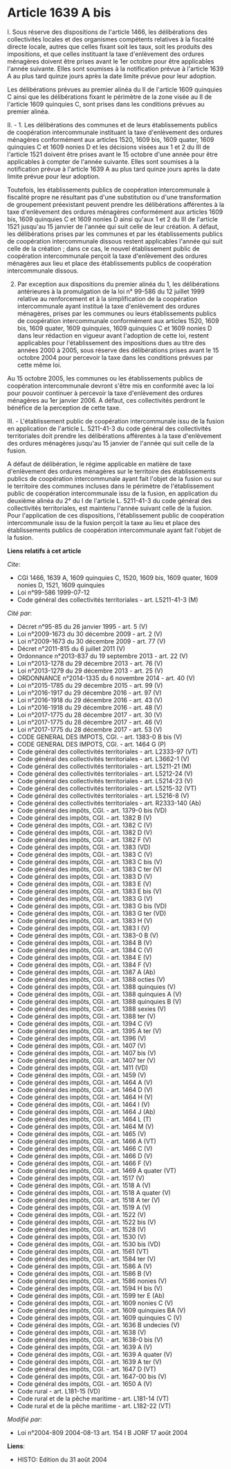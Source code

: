 # Article 1639 A bis

I. Sous réserve des dispositions de l'article 1466, les délibérations des collectivités locales et des organismes compétents
relatives à la fiscalité directe locale, autres que celles fixant soit les taux, soit les produits des impositions, et que
celles instituant la taxe d'enlèvement des ordures ménagères doivent être prises avant le 1er octobre pour être applicables
l'année suivante. Elles sont soumises à la notification prévue à l'article 1639 A au plus tard quinze jours après la date
limite prévue pour leur adoption.

Les délibérations prévues au premier alinéa du II de l'article 1609 quinquies C ainsi que les délibérations fixant le
périmètre de la zone visée au II de l'article 1609 quinquies C, sont prises dans les conditions prévues au premier alinéa.

II. - 1. Les délibérations des communes et de leurs établissements publics de coopération intercommunale instituant la taxe
d'enlèvement des ordures ménagères conformément aux articles 1520, 1609 bis, 1609 quater, 1609 quinquies C et 1609 nonies D
et les décisions visées aux 1 et 2 du III de l'article 1521 doivent être prises avant le 15 octobre d'une année pour être
applicables à compter de l'année suivante. Elles sont soumises à la notification prévue à l'article 1639 A au plus tard
quinze jours après la date limite prévue pour leur adoption.

Toutefois, les établissements publics de coopération intercommunale à fiscalité propre ne résultant pas d'une substitution ou
d'une transformation de groupement préexistant peuvent prendre les délibérations afférentes à la taxe d'enlèvement des
ordures ménagères conformément aux articles 1609 bis, 1609 quinquies C et 1609 nonies D ainsi qu'aux 1 et 2 du III de
l'article 1521 jusqu'au 15 janvier de l'année qui suit celle de leur création. A défaut, les délibérations prises par les
communes et par les établissements publics de coopération intercommunale dissous restent applicables l'année qui suit celle
de la création ; dans ce cas, le nouvel établissement public de coopération intercommunale perçoit la taxe d'enlèvement des
ordures ménagères aux lieu et place des établissements publics de coopération intercommunale dissous.

2. Par exception aux dispositions du premier alinéa du 1, les délibérations antérieures à la promulgation de la loi n° 99-586
du 12 juillet 1999 relative au renforcement et à la simplification de la coopération intercommunale ayant institué la taxe
d'enlèvement des ordures ménagères, prises par les communes ou leurs établissements publics de coopération intercommunale
conformément aux articles 1520, 1609 bis, 1609 quater, 1609 quinquies, 1609 quinquies C et 1609 nonies D dans leur rédaction
en vigueur avant l'adoption de cette loi, restent applicables pour l'établissement des impositions dues au titre des années
2000 à 2005, sous réserve des délibérations prises avant le 15 octobre 2004 pour percevoir la taxe dans les conditions
prévues par cette même loi.

Au 15 octobre 2005, les communes ou les établissements publics de coopération intercommunale devront s'être mis en conformité
avec la loi pour pouvoir continuer à percevoir la taxe d'enlèvement des ordures ménagères au 1er janvier 2006. A défaut, ces
collectivités perdront le bénéfice de la perception de cette taxe.

III. - L'établissement public de coopération intercommunale issu de la fusion en application de l'article L. 5211-41-3 du
code général des collectivités territoriales doit prendre les délibérations afférentes à la taxe d'enlèvement des ordures
ménagères jusqu'au 15 janvier de l'année qui suit celle de la fusion.

A défaut de délibération, le régime applicable en matière de taxe d'enlèvement des ordures ménagères sur le territoire des
établissements publics de coopération intercommunale ayant fait l'objet de la fusion ou sur le territoire des communes
incluses dans le périmètre de l'établissement public de coopération intercommunale issu de la fusion, en application du
deuxième alinéa du 2° du I de l'article L. 5211-41-3 du code général des collectivités territoriales, est maintenu l'année
suivant celle de la fusion. Pour l'application de ces dispositions, l'établissement public de coopération intercommunale issu
de la fusion perçoit la taxe au lieu et place des établissements publics de coopération intercommunale ayant fait l'objet de
la fusion.

**Liens relatifs à cet article**

_Cite_:

  - CGI 1466, 1639 A, 1609 quinquies C, 1520, 1609 bis, 1609 quater, 1609 nonies D, 1521, 1609 quinquies
  - Loi n°99-586 1999-07-12
  - Code général des collectivités territoriales - art. L5211-41-3 (M)

_Cité par_:

  - Décret n°95-85 du 26 janvier 1995 - art. 5 (V)
  - Loi n°2009-1673 du 30 décembre 2009 - art. 2 (V)
  - Loi n°2009-1673 du 30 décembre 2009 - art. 77 (V)
  - Décret n°2011-815 du 6 juillet 2011 (V)
  - Ordonnance n°2013-837 du 19 septembre 2013 - art. 22 (V)
  - Loi n°2013-1278 du 29 décembre 2013 - art. 76 (V)
  - Loi n°2013-1279 du 29 décembre 2013 - art. 25 (V)
  - ORDONNANCE n°2014-1335 du 6 novembre 2014 - art. 40 (V)
  - Loi n°2015-1785 du 29 décembre 2015 - art. 99 (V)
  - Loi n°2016-1917 du 29 décembre 2016 - art. 97 (V)
  - Loi n°2016-1918 du 29 décembre 2016 - art. 43 (V)
  - Loi n°2016-1918 du 29 décembre 2016 - art. 48 (V)
  - Loi n°2017-1775 du 28 décembre 2017 - art. 30 (V)
  - Loi n°2017-1775 du 28 décembre 2017 - art. 46 (V)
  - Loi n°2017-1775 du 28 décembre 2017 - art. 53 (V)
  - CODE GENERAL DES IMPOTS, CGI. - art. 1383-0 B bis (V)
  - CODE GENERAL DES IMPOTS, CGI. - art. 1464 G (P)
  - Code général des collectivités territoriales - art. L2333-97 (VT)
  - Code général des collectivités territoriales - art. L3662-1 (V)
  - Code général des collectivités territoriales - art. L5211-21 (M)
  - Code général des collectivités territoriales - art. L5212-24 (V)
  - Code général des collectivités territoriales - art. L5214-23 (V)
  - Code général des collectivités territoriales - art. L5215-32 (VT)
  - Code général des collectivités territoriales - art. L5216-8 (V)
  - Code général des collectivités territoriales - art. R2333-140 (Ab)
  - Code général des impôts, CGI. - art. 1379-0 bis (VD)
  - Code général des impôts, CGI. - art. 1382 B (V)
  - Code général des impôts, CGI. - art. 1382 C (V)
  - Code général des impôts, CGI. - art. 1382 D (V)
  - Code général des impôts, CGI. - art. 1382 F (V)
  - Code général des impôts, CGI. - art. 1383 (VD)
  - Code général des impôts, CGI. - art. 1383 C (V)
  - Code général des impôts, CGI. - art. 1383 C bis (V)
  - Code général des impôts, CGI. - art. 1383 C ter (V)
  - Code général des impôts, CGI. - art. 1383 D (V)
  - Code général des impôts, CGI. - art. 1383 E (V)
  - Code général des impôts, CGI. - art. 1383 E bis (V)
  - Code général des impôts, CGI. - art. 1383 G (V)
  - Code général des impôts, CGI. - art. 1383 G bis (VD)
  - Code général des impôts, CGI. - art. 1383 G ter (VD)
  - Code général des impôts, CGI. - art. 1383 H (V)
  - Code général des impôts, CGI. - art. 1383 I (V)
  - Code général des impôts, CGI. - art. 1383-0 B (V)
  - Code général des impôts, CGI. - art. 1384 B (V)
  - Code général des impôts, CGI. - art. 1384 C (V)
  - Code général des impôts, CGI. - art. 1384 E (V)
  - Code général des impôts, CGI. - art. 1384 F (V)
  - Code général des impôts, CGI. - art. 1387 A (Ab)
  - Code général des impôts, CGI. - art. 1388 octies (V)
  - Code général des impôts, CGI. - art. 1388 quinquies (V)
  - Code général des impôts, CGI. - art. 1388 quinquies A (V)
  - Code général des impôts, CGI. - art. 1388 quinquies B (V)
  - Code général des impôts, CGI. - art. 1388 sexies (V)
  - Code général des impôts, CGI. - art. 1388 ter (V)
  - Code général des impôts, CGI. - art. 1394 C (V)
  - Code général des impôts, CGI. - art. 1395 A ter (V)
  - Code général des impôts, CGI. - art. 1396 (V)
  - Code général des impôts, CGI. - art. 1407 (V)
  - Code général des impôts, CGI. - art. 1407 bis (V)
  - Code général des impôts, CGI. - art. 1407 ter (V)
  - Code général des impôts, CGI. - art. 1411 (VD)
  - Code général des impôts, CGI. - art. 1459 (V)
  - Code général des impôts, CGI. - art. 1464 A (V)
  - Code général des impôts, CGI. - art. 1464 D (V)
  - Code général des impôts, CGI. - art. 1464 H (V)
  - Code général des impôts, CGI. - art. 1464 I (V)
  - Code général des impôts, CGI. - art. 1464 J (Ab)
  - Code général des impôts, CGI. - art. 1464 L (T)
  - Code général des impôts, CGI. - art. 1464 M (V)
  - Code général des impôts, CGI. - art. 1465 (V)
  - Code général des impôts, CGI. - art. 1466 A (VT)
  - Code général des impôts, CGI. - art. 1466 C (V)
  - Code général des impôts, CGI. - art. 1466 D (V)
  - Code général des impôts, CGI. - art. 1466 F (V)
  - Code général des impôts, CGI. - art. 1469 A quater (VT)
  - Code général des impôts, CGI. - art. 1517 (V)
  - Code général des impôts, CGI. - art. 1518 A (V)
  - Code général des impôts, CGI. - art. 1518 A quater (V)
  - Code général des impôts, CGI. - art. 1518 A ter (V)
  - Code général des impôts, CGI. - art. 1519 A (V)
  - Code général des impôts, CGI. - art. 1522 (V)
  - Code général des impôts, CGI. - art. 1522 bis (V)
  - Code général des impôts, CGI. - art. 1528 (V)
  - Code général des impôts, CGI. - art. 1530 (V)
  - Code général des impôts, CGI. - art. 1530 bis (VD)
  - Code général des impôts, CGI. - art. 1561 (VT)
  - Code général des impôts, CGI. - art. 1584 ter (V)
  - Code général des impôts, CGI. - art. 1586 A (V)
  - Code général des impôts, CGI. - art. 1586 B (V)
  - Code général des impôts, CGI. - art. 1586 nonies (V)
  - Code général des impôts, CGI. - art. 1594 H bis (V)
  - Code général des impôts, CGI. - art. 1599 ter E (Ab)
  - Code général des impôts, CGI. - art. 1609 nonies C (V)
  - Code général des impôts, CGI. - art. 1609 quinquies BA (V)
  - Code général des impôts, CGI. - art. 1609 quinquies C (V)
  - Code général des impôts, CGI. - art. 1636 B undecies (V)
  - Code général des impôts, CGI. - art. 1638 (V)
  - Code général des impôts, CGI. - art. 1638-0 bis (V)
  - Code général des impôts, CGI. - art. 1639 A (V)
  - Code général des impôts, CGI. - art. 1639 A quater (V)
  - Code général des impôts, CGI. - art. 1639 A ter (V)
  - Code général des impôts, CGI. - art. 1647 D (VT)
  - Code général des impôts, CGI. - art. 1647-00 bis (V)
  - Code général des impôts, CGI. - art. 1650 A (V)
  - Code rural - art. L181-15 (VD)
  - Code rural et de la pêche maritime - art. L181-14 (VT)
  - Code rural et de la pêche maritime - art. L182-22 (VT)

_Modifié par_:

  - Loi n°2004-809 2004-08-13 art. 154 I B JORF 17 août 2004

**Liens**:

  - HISTO: Edition du 31 août 2004
